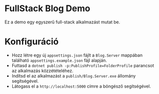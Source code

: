 # FullStack Blog Demo

Ez a demo egy egyszerű full-stack alkalmazást mutat be.

# Konfiguráció

- Hozz létre egy új `appsettings.json` fájlt a `Blog.Server` mappában található `appsettings.example.json` fájl alapján.
- Futtasd a `dotnet publish -p:PublishProfile=FolderProfile` parancsot az alkalmazás közzétételéhez.
- Indítsd el az alkalmazást a `publish/Blog.Server.exe` állomány segítségével.
- Látogass el a `http://localhost:5000` címre a böngésző segítségével.
